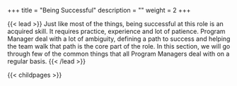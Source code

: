 +++
title = "Being Successful"
description = ""
weight = 2
+++

{{< lead >}}
Just like most of the things, being successful at this role is an acquired skill. It requires practice, experience and lot of patience. Program Manager deal with a lot of ambiguity, defining a path to success and helping the team walk that path is the core part of the role. In this section, we will go through few of the common things that all Program Managers deal with on a regular basis.
{{< /lead >}}

{{< childpages >}}
